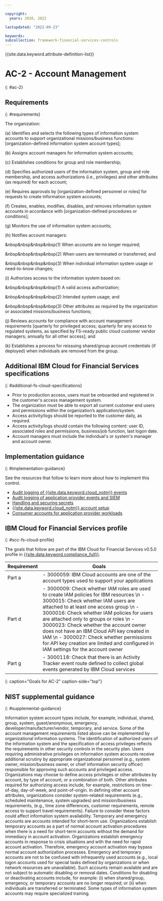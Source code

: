 ```yaml
---

copyright:
  years: 2020, 2022

lastupdated: "2022-09-23"

keywords: 
subcollection: framework-financial-services-controls
---
```


{{site.data.keyword.attribute-definition-list}}

# AC-2 - Account Management
{: #ac-2}

## Requirements
{: #requirements}

The organization:

(a) Identifies and selects the following types of information system accounts to support organizational missions/business functions: [organization-defined information system account types];

(b) Assigns account managers for information system accounts;

(c) Establishes conditions for group and role membership;

(d) Specifies authorized users of the information system, group and role membership, and access authorizations (i.e., privileges) and other attributes (as required) for each account;

(e) Requires approvals by [organization-defined personnel or roles] for requests to create information system accounts;

(f) Creates, enables, modifies, disables, and removes information system accounts in accordance with [organization-defined procedures or conditions];

(g) Monitors the use of information system accounts;

(h) Notifies account managers:

&nbsp&nbsp&nbsp&nbsp(1) When accounts are no longer required;

&nbsp&nbsp&nbsp&nbsp(2) When users are terminated or transferred; and

&nbsp&nbsp&nbsp&nbsp(3) When individual information system usage or need-to-know changes;

(i) Authorizes access to the information system based on:

&nbsp&nbsp&nbsp&nbsp(1) A valid access authorization;

&nbsp&nbsp&nbsp&nbsp(2) Intended system usage; and

&nbsp&nbsp&nbsp&nbsp(3) Other attributes as required by the organization or associated missions/business functions;

(j) Reviews accounts for compliance with account management requirements [quarterly for privileged access; quarterly for any access to regulated systems, as specified by FS-ready public cloud customer vendor managers; annually for all other access]; and

(k) Establishes a process for reissuing shared/group account credentials (if deployed) when individuals are removed from the group.

## Additional IBM Cloud for Financial Services specifications
{: #additional-fs-cloud-specifications}

- Prior to production access, users must be onboarded and registered in the customer&#39;s access management system.  
- The organization must be able to export all current customer end users and permissions within the organization’s application/system.
- Access activity/logs should be reported to the customer daily, as required.
- Access activity/logs should contain the following content: user ID, associated roles and permissions, business/job function, last logon date.
- Account managers must include the individual&#39;s or system&#39;s manager and account owner.

## Implementation guidance
{: #implementation-guidance}

See the resources that follow to learn more about how to implement this control.

- [Audit logging of {{site.data.keyword.cloud_notm}} events](/docs/framework-financial-services?topic=framework-financial-services-shared-logging-audit)
- [Audit logging of application provider events and SIEM](/docs/framework-financial-services?topic=framework-financial-services-shared-logging-audit-provider)
- [Handling and securing secrets](/docs/framework-financial-services?topic=framework-financial-services-shared-secrets)
- [{{site.data.keyword.cloud_notm}} account setup](/docs/framework-financial-services?topic=framework-financial-services-shared-account-setup)
- [Consumer accounts for application provider workloads](/docs/framework-financial-services?topic=framework-financial-services-shared-account-consumer)

## IBM Cloud for Financial Services profile
{: #scc-fs-cloud-profile}

The goals that follow are part of the IBM Cloud for Financial Services v0.5.0 profile in [{{site.data.keyword.compliance_full}}](/docs/security-compliance?topic=security-compliance-getting-started).

| Requirement | Goals |
|-------------|-------|
| Part a | - 3000059: IBM Cloud accounts are one of the account types used to support your applications | 
| Part d | - 3000009: Check whether IAM roles are used to create IAM policies for IBM resources \n - 3000015: Check whether IAM users are attached to at least one access group \n - 3000016: Check whether IAM policies for users are attached only to groups or roles \n - 3000023: Check whether the account owner does not have an IBM Cloud API key created in IAM \n - 3000027: Check whether permissions for API key creation are limited and configured in IAM settings for the account owner | 
| Part g | - 3000118: Check that there is an Activity Tracker event route defined to collect global events generated by IBM Cloud services | 
{: caption="Goals for AC-2" caption-side="top"}

## NIST supplemental guidance
{: #supplemental-guidance}

Information system account types include, for example, individual, shared, group, system, guest/anonymous, emergency, developer/manufacturer/vendor, temporary, and service. Some of the account management requirements listed above can be implemented by organizational information systems. The identification of authorized users of the information system and the specification of access privileges reflects the requirements in other security controls in the security plan. Users requiring administrative privileges on information system accounts receive additional scrutiny by appropriate organizational personnel (e.g., system owner, mission/business owner, or chief information security officer) responsible for approving such accounts and privileged access. Organizations may choose to define access privileges or other attributes by account, by type of account, or a combination of both. Other attributes required for authorizing access include, for example, restrictions on time-of-day, day-of-week, and point-of-origin. In defining other account attributes, organizations consider system-related requirements (e.g., scheduled maintenance, system upgrades) and mission/business requirements, (e.g., time zone differences, customer requirements, remote access to support travel requirements). Failure to consider these factors could affect information system availability. Temporary and emergency accounts are accounts intended for short-term use. Organizations establish temporary accounts as a part of normal account activation procedures when there is a need for short-term accounts without the demand for immediacy in account activation. Organizations establish emergency accounts in response to crisis situations and with the need for rapid account activation. Therefore, emergency account activation may bypass normal account authorization processes. Emergency and temporary accounts are not to be confused with infrequently used accounts (e.g., local logon accounts used for special tasks defined by organizations or when network resources are unavailable). Such accounts remain available and are not subject to automatic disabling or removal dates. Conditions for disabling or deactivating accounts include, for example: (i) when shared/group, emergency, or temporary accounts are no longer required; or (ii) when individuals are transferred or terminated. Some types of information system accounts may require specialized training.




